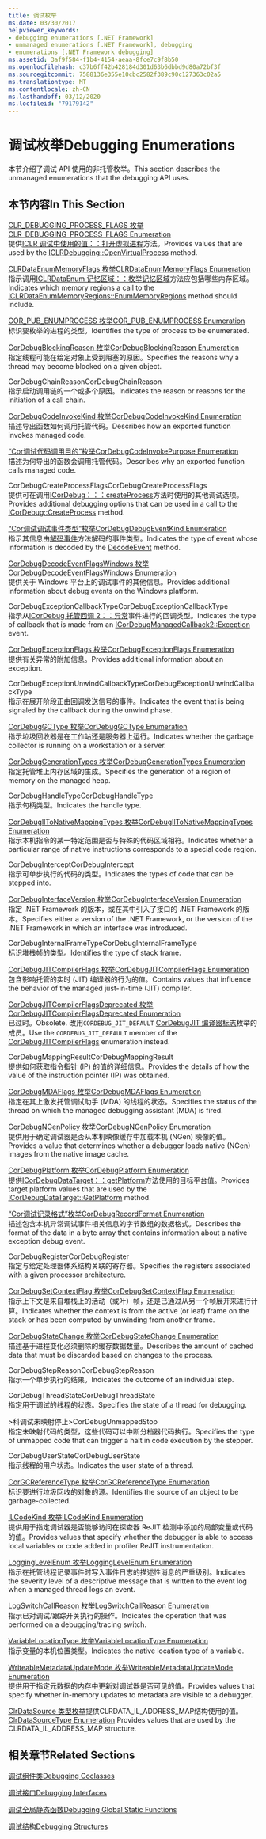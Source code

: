 ```yaml
---
title: 调试枚举
ms.date: 03/30/2017
helpviewer_keywords:
- debugging enumerations [.NET Framework]
- unmanaged enumerations [.NET Framework], debugging
- enumerations [.NET Framework debugging]
ms.assetid: 3af9f584-f1b4-4154-aeaa-8fce7c9f8b50
ms.openlocfilehash: c37b6ff42b428184d301d63b6dbbd9d80a72bf3f
ms.sourcegitcommit: 7588136e355e10cbc2582f389c90c127363c02a5
ms.translationtype: MT
ms.contentlocale: zh-CN
ms.lasthandoff: 03/12/2020
ms.locfileid: "79179142"
---
```

# <a name="debugging-enumerations"></a><span data-ttu-id="56143-102">调试枚举</span><span class="sxs-lookup"><span data-stu-id="56143-102">Debugging Enumerations</span></span>
<span data-ttu-id="56143-103">本节介绍了调试 API 使用的非托管枚举。</span><span class="sxs-lookup"><span data-stu-id="56143-103">This section describes the unmanaged enumerations that the debugging API uses.</span></span>  
  
## <a name="in-this-section"></a><span data-ttu-id="56143-104">本节内容</span><span class="sxs-lookup"><span data-stu-id="56143-104">In This Section</span></span>  
 [<span data-ttu-id="56143-105">CLR_DEBUGGING_PROCESS_FLAGS 枚举</span><span class="sxs-lookup"><span data-stu-id="56143-105">CLR_DEBUGGING_PROCESS_FLAGS Enumeration</span></span>](clr-debugging-process-flags-enumeration.md)  
 <span data-ttu-id="56143-106">提供[ICLR 调试中使用的值：：打开虚拟进程](iclrdebugging-openvirtualprocess-method.md)方法。</span><span class="sxs-lookup"><span data-stu-id="56143-106">Provides values that are used by the [ICLRDebugging::OpenVirtualProcess](iclrdebugging-openvirtualprocess-method.md) method.</span></span>  
  
 [<span data-ttu-id="56143-107">CLRDataEnumMemoryFlags 枚举</span><span class="sxs-lookup"><span data-stu-id="56143-107">CLRDataEnumMemoryFlags Enumeration</span></span>](clrdataenummemoryflags-enumeration.md)  
 <span data-ttu-id="56143-108">指示调用[ICLRDataEnum 记忆区域：：枚举记忆区域](iclrdataenummemoryregions-enummemoryregions-method.md)方法应包括哪些内存区域。</span><span class="sxs-lookup"><span data-stu-id="56143-108">Indicates which memory regions a call to the [ICLRDataEnumMemoryRegions::EnumMemoryRegions](iclrdataenummemoryregions-enummemoryregions-method.md) method should include.</span></span>  
  
 [<span data-ttu-id="56143-109">COR_PUB_ENUMPROCESS 枚举</span><span class="sxs-lookup"><span data-stu-id="56143-109">COR_PUB_ENUMPROCESS Enumeration</span></span>](cor-pub-enumprocess-enumeration.md)  
 <span data-ttu-id="56143-110">标识要枚举的进程的类型。</span><span class="sxs-lookup"><span data-stu-id="56143-110">Identifies the type of process to be enumerated.</span></span>  
  
 [<span data-ttu-id="56143-111">CorDebugBlockingReason 枚举</span><span class="sxs-lookup"><span data-stu-id="56143-111">CorDebugBlockingReason Enumeration</span></span>](cordebugblockingreason-enumeration.md)  
 <span data-ttu-id="56143-112">指定线程可能在给定对象上受到阻塞的原因。</span><span class="sxs-lookup"><span data-stu-id="56143-112">Specifies the reasons why a thread may become blocked on a given object.</span></span>  
  
 <span data-ttu-id="56143-113">CorDebugChainReason</span><span class="sxs-lookup"><span data-stu-id="56143-113">CorDebugChainReason</span></span>  
 <span data-ttu-id="56143-114">指示启动调用链的一个或多个原因。</span><span class="sxs-lookup"><span data-stu-id="56143-114">Indicates the reason or reasons for the initiation of a call chain.</span></span>  
  
 [<span data-ttu-id="56143-115">CorDebugCodeInvokeKind 枚举</span><span class="sxs-lookup"><span data-stu-id="56143-115">CorDebugCodeInvokeKind Enumeration</span></span>](cordebugcodeinvokekind-enumeration.md)  
 <span data-ttu-id="56143-116">描述导出函数如何调用托管代码。</span><span class="sxs-lookup"><span data-stu-id="56143-116">Describes how an exported function invokes managed code.</span></span>  
  
 [<span data-ttu-id="56143-117">“Cor调试代码调用目的”枚举</span><span class="sxs-lookup"><span data-stu-id="56143-117">CorDebugCodeInvokePurpose Enumeration</span></span>](cordebugcodeinvokepurpose-enumeration.md)  
 <span data-ttu-id="56143-118">描述为何导出的函数会调用托管代码。</span><span class="sxs-lookup"><span data-stu-id="56143-118">Describes why an exported function calls managed code.</span></span>  
  
 <span data-ttu-id="56143-119">CorDebugCreateProcessFlags</span><span class="sxs-lookup"><span data-stu-id="56143-119">CorDebugCreateProcessFlags</span></span>  
 <span data-ttu-id="56143-120">提供可在调用[ICorDebug：：：createProcess](icordebug-createprocess-method.md)方法时使用的其他调试选项。</span><span class="sxs-lookup"><span data-stu-id="56143-120">Provides additional debugging options that can be used in a call to the [ICorDebug::CreateProcess](icordebug-createprocess-method.md) method.</span></span>  
  
 [<span data-ttu-id="56143-121">“Cor调试调试事件类型”枚举</span><span class="sxs-lookup"><span data-stu-id="56143-121">CorDebugDebugEventKind Enumeration</span></span>](cordebugdebugeventkind-enumeration.md)  
 <span data-ttu-id="56143-122">指示其信息由[解码事件](icordebugprocess6-decodeevent-method.md)方法解码的事件类型。</span><span class="sxs-lookup"><span data-stu-id="56143-122">Indicates the type of event whose information is decoded by the [DecodeEvent](icordebugprocess6-decodeevent-method.md) method.</span></span>  
  
 [<span data-ttu-id="56143-123">CorDebugDecodeEventFlagsWindows 枚举</span><span class="sxs-lookup"><span data-stu-id="56143-123">CorDebugDecodeEventFlagsWindows Enumeration</span></span>](cordebugdecodeeventflagswindows-enumeration.md)  
 <span data-ttu-id="56143-124">提供关于 Windows 平台上的调试事件的其他信息。</span><span class="sxs-lookup"><span data-stu-id="56143-124">Provides additional information about debug events on the Windows platform.</span></span>  
  
 <span data-ttu-id="56143-125">CorDebugExceptionCallbackType</span><span class="sxs-lookup"><span data-stu-id="56143-125">CorDebugExceptionCallbackType</span></span>  
 <span data-ttu-id="56143-126">指示从[ICorDebug 托管回调 2：：异常](icordebugmanagedcallback2-exception-method.md)事件进行的回调类型。</span><span class="sxs-lookup"><span data-stu-id="56143-126">Indicates the type of callback that is made from an [ICorDebugManagedCallback2::Exception](icordebugmanagedcallback2-exception-method.md) event.</span></span>  
  
 [<span data-ttu-id="56143-127">CorDebugExceptionFlags 枚举</span><span class="sxs-lookup"><span data-stu-id="56143-127">CorDebugExceptionFlags Enumeration</span></span>](cordebugexceptionflags-enumeration.md)  
 <span data-ttu-id="56143-128">提供有关异常的附加信息。</span><span class="sxs-lookup"><span data-stu-id="56143-128">Provides additional information about an exception.</span></span>  
  
 <span data-ttu-id="56143-129">CorDebugExceptionUnwindCallbackType</span><span class="sxs-lookup"><span data-stu-id="56143-129">CorDebugExceptionUnwindCallbackType</span></span>  
 <span data-ttu-id="56143-130">指示在展开阶段正由回调发送信号的事件。</span><span class="sxs-lookup"><span data-stu-id="56143-130">Indicates the event that is being signaled by the callback during the unwind phase.</span></span>  
  
 [<span data-ttu-id="56143-131">CorDebugGCType 枚举</span><span class="sxs-lookup"><span data-stu-id="56143-131">CorDebugGCType Enumeration</span></span>](cordebuggctype-enumeration.md)  
 <span data-ttu-id="56143-132">指示垃圾回收器是在工作站还是服务器上运行。</span><span class="sxs-lookup"><span data-stu-id="56143-132">Indicates whether the garbage collector is running on a workstation or a server.</span></span>  
  
 [<span data-ttu-id="56143-133">CorDebugGenerationTypes 枚举</span><span class="sxs-lookup"><span data-stu-id="56143-133">CorDebugGenerationTypes Enumeration</span></span>](cordebuggenerationtypes-enumeration.md)  
 <span data-ttu-id="56143-134">指定托管堆上内存区域的生成。</span><span class="sxs-lookup"><span data-stu-id="56143-134">Specifies the generation of a region of memory on the managed heap.</span></span>  
  
 <span data-ttu-id="56143-135">CorDebugHandleType</span><span class="sxs-lookup"><span data-stu-id="56143-135">CorDebugHandleType</span></span>  
 <span data-ttu-id="56143-136">指示句柄类型。</span><span class="sxs-lookup"><span data-stu-id="56143-136">Indicates the handle type.</span></span>  
  
 [<span data-ttu-id="56143-137">CorDebugIlToNativeMappingTypes 枚举</span><span class="sxs-lookup"><span data-stu-id="56143-137">CorDebugIlToNativeMappingTypes Enumeration</span></span>](cordebugiltonativemappingtypes-enumeration.md)  
 <span data-ttu-id="56143-138">指示本机指令的某一特定范围是否与特殊的代码区域相符。</span><span class="sxs-lookup"><span data-stu-id="56143-138">Indicates whether a particular range of native instructions corresponds to a special code region.</span></span>  
  
 <span data-ttu-id="56143-139">CorDebugIntercept</span><span class="sxs-lookup"><span data-stu-id="56143-139">CorDebugIntercept</span></span>  
 <span data-ttu-id="56143-140">指示可单步执行的代码的类型。</span><span class="sxs-lookup"><span data-stu-id="56143-140">Indicates the types of code that can be stepped into.</span></span>  
  
 [<span data-ttu-id="56143-141">CorDebugInterfaceVersion 枚举</span><span class="sxs-lookup"><span data-stu-id="56143-141">CorDebugInterfaceVersion Enumeration</span></span>](cordebuginterfaceversion-enumeration.md)  
 <span data-ttu-id="56143-142">指定 .NET Framework 的版本，或在其中引入了接口的 .NET Framework 的版本。</span><span class="sxs-lookup"><span data-stu-id="56143-142">Specifies either a version of the .NET Framework, or the version of the .NET Framework in which an interface was introduced.</span></span>  
  
 <span data-ttu-id="56143-143">CorDebugInternalFrameType</span><span class="sxs-lookup"><span data-stu-id="56143-143">CorDebugInternalFrameType</span></span>  
 <span data-ttu-id="56143-144">标识堆栈帧的类型。</span><span class="sxs-lookup"><span data-stu-id="56143-144">Identifies the type of stack frame.</span></span>  
  
 [<span data-ttu-id="56143-145">CorDebugJITCompilerFlags 枚举</span><span class="sxs-lookup"><span data-stu-id="56143-145">CorDebugJITCompilerFlags Enumeration</span></span>](cordebugjitcompilerflags-enumeration.md)  
 <span data-ttu-id="56143-146">包含影响托管的实时 (JIT) 编译器的行为的值。</span><span class="sxs-lookup"><span data-stu-id="56143-146">Contains values that influence the behavior of the managed just-in-time (JIT) compiler.</span></span>  
  
 [<span data-ttu-id="56143-147">CorDebugJITCompilerFlagsDeprecated 枚举</span><span class="sxs-lookup"><span data-stu-id="56143-147">CorDebugJITCompilerFlagsDeprecated Enumeration</span></span>](cordebugjitcompilerflagsdeprecated-enumeration.md)  
 <span data-ttu-id="56143-148">已过时。</span><span class="sxs-lookup"><span data-stu-id="56143-148">Obsolete.</span></span> <span data-ttu-id="56143-149">改用`CORDEBUG_JIT_DEFAULT` [CorDebugJIT 编译器标志](cordebugjitcompilerflags-enumeration.md)枚举的成员。</span><span class="sxs-lookup"><span data-stu-id="56143-149">Use the `CORDEBUG_JIT_DEFAULT` member of the [CorDebugJITCompilerFlags](cordebugjitcompilerflags-enumeration.md) enumeration instead.</span></span>  
  
 <span data-ttu-id="56143-150">CorDebugMappingResult</span><span class="sxs-lookup"><span data-stu-id="56143-150">CorDebugMappingResult</span></span>  
 <span data-ttu-id="56143-151">提供如何获取指令指针 (IP) 的值的详细信息。</span><span class="sxs-lookup"><span data-stu-id="56143-151">Provides the details of how the value of the instruction pointer (IP) was obtained.</span></span>  
  
 [<span data-ttu-id="56143-152">CorDebugMDAFlags 枚举</span><span class="sxs-lookup"><span data-stu-id="56143-152">CorDebugMDAFlags Enumeration</span></span>](cordebugmdaflags-enumeration.md)  
 <span data-ttu-id="56143-153">指定在其上激发托管调试助手 (MDA) 的线程的状态。</span><span class="sxs-lookup"><span data-stu-id="56143-153">Specifies the status of the thread on which the managed debugging assistant (MDA) is fired.</span></span>  
  
 [<span data-ttu-id="56143-154">CorDebugNGenPolicy 枚举</span><span class="sxs-lookup"><span data-stu-id="56143-154">CorDebugNGenPolicy Enumeration</span></span>](cordebugngenpolicy-enumeration.md)  
 <span data-ttu-id="56143-155">提供用于确定调试器是否从本机映像缓存中加载本机 (NGen) 映像的值。</span><span class="sxs-lookup"><span data-stu-id="56143-155">Provides a value that determines whether a debugger loads native (NGen) images from the native image cache.</span></span>  
  
 [<span data-ttu-id="56143-156">CorDebugPlatform 枚举</span><span class="sxs-lookup"><span data-stu-id="56143-156">CorDebugPlatform Enumeration</span></span>](cordebugplatform-enumeration.md)  
 <span data-ttu-id="56143-157">提供[ICorDebugDataTarget：：getPlatform](icordebugdatatarget-getplatform-method.md)方法使用的目标平台值。</span><span class="sxs-lookup"><span data-stu-id="56143-157">Provides target platform values that are used by the [ICorDebugDataTarget::GetPlatform](icordebugdatatarget-getplatform-method.md) method.</span></span>  
  
 [<span data-ttu-id="56143-158">“Cor调试记录格式”枚举</span><span class="sxs-lookup"><span data-stu-id="56143-158">CorDebugRecordFormat Enumeration</span></span>](cordebugrecordformat-enumeration.md)  
 <span data-ttu-id="56143-159">描述包含本机异常调试事件相关信息的字节数组的数据格式。</span><span class="sxs-lookup"><span data-stu-id="56143-159">Describes the format of the data in a byte array that contains information about a native exception debug event.</span></span>  
  
 <span data-ttu-id="56143-160">CorDebugRegister</span><span class="sxs-lookup"><span data-stu-id="56143-160">CorDebugRegister</span></span>  
 <span data-ttu-id="56143-161">指定与给定处理器体系结构关联的寄存器。</span><span class="sxs-lookup"><span data-stu-id="56143-161">Specifies the registers associated with a given processor architecture.</span></span>  
  
 [<span data-ttu-id="56143-162">CorDebugSetContextFlag 枚举</span><span class="sxs-lookup"><span data-stu-id="56143-162">CorDebugSetContextFlag Enumeration</span></span>](cordebugsetcontextflag-enumeration.md)  
 <span data-ttu-id="56143-163">指示上下文是来自堆栈上的活动（或叶）帧，还是已通过从另一个帧展开来进行计算。</span><span class="sxs-lookup"><span data-stu-id="56143-163">Indicates whether the context is from the active (or leaf) frame on the stack or has been computed by unwinding from another frame.</span></span>  
  
 [<span data-ttu-id="56143-164">CorDebugStateChange 枚举</span><span class="sxs-lookup"><span data-stu-id="56143-164">CorDebugStateChange Enumeration</span></span>](cordebugstatechange-enumeration.md)  
 <span data-ttu-id="56143-165">描述基于进程变化必须删除的缓存数据数量。</span><span class="sxs-lookup"><span data-stu-id="56143-165">Describes the amount of cached data that must be discarded based on changes to the process.</span></span>  
  
 <span data-ttu-id="56143-166">CorDebugStepReason</span><span class="sxs-lookup"><span data-stu-id="56143-166">CorDebugStepReason</span></span>  
 <span data-ttu-id="56143-167">指示一个单步执行的结果。</span><span class="sxs-lookup"><span data-stu-id="56143-167">Indicates the outcome of an individual step.</span></span>  
  
 <span data-ttu-id="56143-168">CorDebugThreadState</span><span class="sxs-lookup"><span data-stu-id="56143-168">CorDebugThreadState</span></span>  
 <span data-ttu-id="56143-169">指定用于调试的线程的状态。</span><span class="sxs-lookup"><span data-stu-id="56143-169">Specifies the state of a thread for debugging.</span></span>  
  
 <span data-ttu-id="56143-170">\>科调试未映射停止</span><span class="sxs-lookup"><span data-stu-id="56143-170">\>CorDebugUnmappedStop</span></span>  
 <span data-ttu-id="56143-171">指定未映射代码的类型，这些代码可以中断分档器代码执行。</span><span class="sxs-lookup"><span data-stu-id="56143-171">Specifies the type of unmapped code that can trigger a halt in code execution by the stepper.</span></span>  
  
 <span data-ttu-id="56143-172">CorDebugUserState</span><span class="sxs-lookup"><span data-stu-id="56143-172">CorDebugUserState</span></span>  
 <span data-ttu-id="56143-173">指示线程的用户状态。</span><span class="sxs-lookup"><span data-stu-id="56143-173">Indicates the user state of a thread.</span></span>  
  
 [<span data-ttu-id="56143-174">CorGCReferenceType 枚举</span><span class="sxs-lookup"><span data-stu-id="56143-174">CorGCReferenceType Enumeration</span></span>](corgcreferencetype-enumeration.md)  
 <span data-ttu-id="56143-175">标识要进行垃圾回收的对象的源。</span><span class="sxs-lookup"><span data-stu-id="56143-175">Identifies the source of an object to be garbage-collected.</span></span>  
  
 [<span data-ttu-id="56143-176">ILCodeKind 枚举</span><span class="sxs-lookup"><span data-stu-id="56143-176">ILCodeKind Enumeration</span></span>](ilcodekind-enumeration.md)  
 <span data-ttu-id="56143-177">提供用于指定调试器是否能够访问在探查器 ReJIT 检测中添加的局部变量或代码的值。</span><span class="sxs-lookup"><span data-stu-id="56143-177">Provides values that specify whether the debugger is able to access local variables or code added in profiler ReJIT instrumentation.</span></span>  
  
 [<span data-ttu-id="56143-178">LoggingLevelEnum 枚举</span><span class="sxs-lookup"><span data-stu-id="56143-178">LoggingLevelEnum Enumeration</span></span>](logginglevelenum-enumeration.md)  
 <span data-ttu-id="56143-179">指示在托管线程记录事件时写入事件日志的描述性消息的严重级别。</span><span class="sxs-lookup"><span data-stu-id="56143-179">Indicates the severity level of a descriptive message that is written to the event log when a managed thread logs an event.</span></span>  
  
 [<span data-ttu-id="56143-180">LogSwitchCallReason 枚举</span><span class="sxs-lookup"><span data-stu-id="56143-180">LogSwitchCallReason Enumeration</span></span>](logswitchcallreason-enumeration.md)  
 <span data-ttu-id="56143-181">指示已对调试/跟踪开关执行的操作。</span><span class="sxs-lookup"><span data-stu-id="56143-181">Indicates the operation that was performed on a debugging/tracing switch.</span></span>  
  
 [<span data-ttu-id="56143-182">VariableLocationType 枚举</span><span class="sxs-lookup"><span data-stu-id="56143-182">VariableLocationType Enumeration</span></span>](variablelocationtype-enumeration.md)  
 <span data-ttu-id="56143-183">指示变量的本机位置类型。</span><span class="sxs-lookup"><span data-stu-id="56143-183">Indicates the native location type of a variable.</span></span>  
  
 [<span data-ttu-id="56143-184">WriteableMetadataUpdateMode 枚举</span><span class="sxs-lookup"><span data-stu-id="56143-184">WriteableMetadataUpdateMode Enumeration</span></span>](writeablemetadataupdatemode-enumeration.md)  
 <span data-ttu-id="56143-185">提供用于指定元数据的内存中更新对调试器是否可见的值。</span><span class="sxs-lookup"><span data-stu-id="56143-185">Provides values that specify whether in-memory updates to metadata are visible to a debugger.</span></span>

 <span data-ttu-id="56143-186">[ClrDataSource 类型枚举](clrdatasourcetype-enumeration.md)提供CLRDATA_IL_ADDRESS_MAP结构使用的值。</span><span class="sxs-lookup"><span data-stu-id="56143-186">[ClrDataSourceType Enumeration](clrdatasourcetype-enumeration.md) Provides values that are used by the CLRDATA_IL_ADDRESS_MAP structure.</span></span>

## <a name="related-sections"></a><span data-ttu-id="56143-187">相关章节</span><span class="sxs-lookup"><span data-stu-id="56143-187">Related Sections</span></span>  
 [<span data-ttu-id="56143-188">调试组件类</span><span class="sxs-lookup"><span data-stu-id="56143-188">Debugging Coclasses</span></span>](debugging-coclasses.md)  
  
 [<span data-ttu-id="56143-189">调试接口</span><span class="sxs-lookup"><span data-stu-id="56143-189">Debugging Interfaces</span></span>](debugging-interfaces.md)  
  
 [<span data-ttu-id="56143-190">调试全局静态函数</span><span class="sxs-lookup"><span data-stu-id="56143-190">Debugging Global Static Functions</span></span>](debugging-global-static-functions.md)  
  
 [<span data-ttu-id="56143-191">调试结构</span><span class="sxs-lookup"><span data-stu-id="56143-191">Debugging Structures</span></span>](debugging-structures.md)
